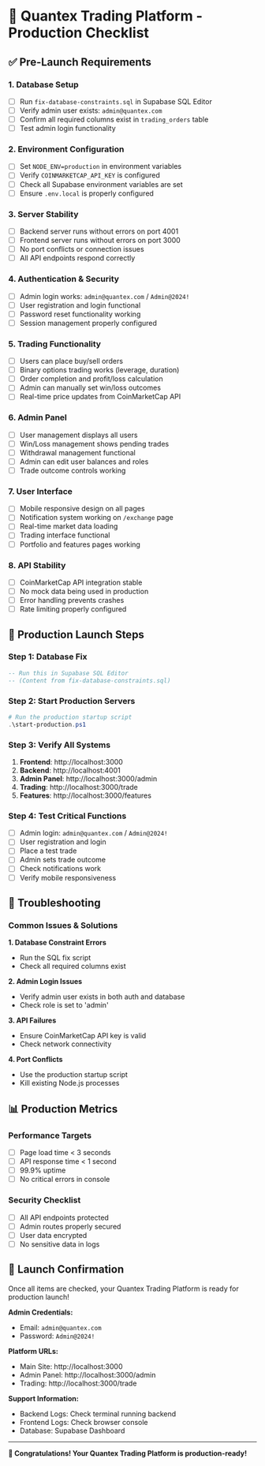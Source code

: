 # 🚀 Quantex Trading Platform - Production Checklist

## ✅ **Pre-Launch Requirements**

### **1. Database Setup**
- [ ] Run `fix-database-constraints.sql` in Supabase SQL Editor
- [ ] Verify admin user exists: `admin@quantex.com`
- [ ] Confirm all required columns exist in `trading_orders` table
- [ ] Test admin login functionality

### **2. Environment Configuration**
- [ ] Set `NODE_ENV=production` in environment variables
- [ ] Verify `COINMARKETCAP_API_KEY` is configured
- [ ] Check all Supabase environment variables are set
- [ ] Ensure `.env.local` is properly configured

### **3. Server Stability**
- [ ] Backend server runs without errors on port 4001
- [ ] Frontend server runs without errors on port 3000
- [ ] No port conflicts or connection issues
- [ ] All API endpoints respond correctly

### **4. Authentication & Security**
- [ ] Admin login works: `admin@quantex.com` / `Admin@2024!`
- [ ] User registration and login functional
- [ ] Password reset functionality working
- [ ] Session management properly configured

### **5. Trading Functionality**
- [ ] Users can place buy/sell orders
- [ ] Binary options trading works (leverage, duration)
- [ ] Order completion and profit/loss calculation
- [ ] Admin can manually set win/loss outcomes
- [ ] Real-time price updates from CoinMarketCap API

### **6. Admin Panel**
- [ ] User management displays all users
- [ ] Win/Loss management shows pending trades
- [ ] Withdrawal management functional
- [ ] Admin can edit user balances and roles
- [ ] Trade outcome controls working

### **7. User Interface**
- [ ] Mobile responsive design on all pages
- [ ] Notification system working on `/exchange` page
- [ ] Real-time market data loading
- [ ] Trading interface functional
- [ ] Portfolio and features pages working

### **8. API Stability**
- [ ] CoinMarketCap API integration stable
- [ ] No mock data being used in production
- [ ] Error handling prevents crashes
- [ ] Rate limiting properly configured

## 🎯 **Production Launch Steps**

### **Step 1: Database Fix**
```sql
-- Run this in Supabase SQL Editor
-- (Content from fix-database-constraints.sql)
```

### **Step 2: Start Production Servers**
```powershell
# Run the production startup script
.\start-production.ps1
```

### **Step 3: Verify All Systems**
1. **Frontend**: http://localhost:3000
2. **Backend**: http://localhost:4001
3. **Admin Panel**: http://localhost:3000/admin
4. **Trading**: http://localhost:3000/trade
5. **Features**: http://localhost:3000/features

### **Step 4: Test Critical Functions**
- [ ] Admin login: `admin@quantex.com` / `Admin@2024!`
- [ ] User registration and login
- [ ] Place a test trade
- [ ] Admin sets trade outcome
- [ ] Check notifications work
- [ ] Verify mobile responsiveness

## 🔧 **Troubleshooting**

### **Common Issues & Solutions**

**1. Database Constraint Errors**
- Run the SQL fix script
- Check all required columns exist

**2. Admin Login Issues**
- Verify admin user exists in both auth and database
- Check role is set to 'admin'

**3. API Failures**
- Ensure CoinMarketCap API key is valid
- Check network connectivity

**4. Port Conflicts**
- Use the production startup script
- Kill existing Node.js processes

## 📊 **Production Metrics**

### **Performance Targets**
- [ ] Page load time < 3 seconds
- [ ] API response time < 1 second
- [ ] 99.9% uptime
- [ ] No critical errors in console

### **Security Checklist**
- [ ] All API endpoints protected
- [ ] Admin routes properly secured
- [ ] User data encrypted
- [ ] No sensitive data in logs

## 🚀 **Launch Confirmation**

Once all items are checked, your Quantex Trading Platform is ready for production launch!

**Admin Credentials:**
- Email: `admin@quantex.com`
- Password: `Admin@2024!`

**Platform URLs:**
- Main Site: http://localhost:3000
- Admin Panel: http://localhost:3000/admin
- Trading: http://localhost:3000/trade

**Support Information:**
- Backend Logs: Check terminal running backend
- Frontend Logs: Check browser console
- Database: Supabase Dashboard

---

**🎉 Congratulations! Your Quantex Trading Platform is production-ready!**
